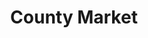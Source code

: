 ---
title: "County Market"
url: /springfield/county-market-east-carpenter-street/
shop: supermarket
---